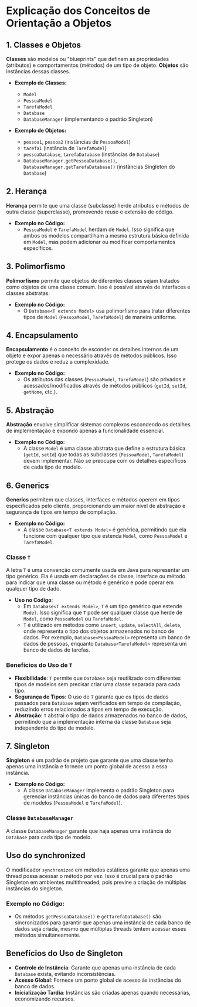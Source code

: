 # Explicação dos Conceitos de Orientação a Objetos

## 1. Classes e Objetos

**Classes** são modelos ou "blueprints" que definem as propriedades (atributos) e comportamentos (métodos) de um tipo de objeto. **Objetos** são instâncias dessas classes.

- **Exemplo de Classes:**
  - `Model`
  - `PessoaModel`
  - `TarefaModel`
  - `Database`
  - `DatabaseManager` (implementando o padrão Singleton)

- **Exemplo de Objetos:**
  - `pessoa1`, `pessoa2` (instâncias de `PessoaModel`)
  - `tarefa1` (instância de `TarefaModel`)
  - `pessoaDatabase`, `tarefaDatabase` (instâncias de `Database`)
  - `DatabaseManager.getPessoaDatabase()`, `DatabaseManager.getTarefaDatabase()` (instâncias Singleton do `Database`)

## 2. Herança

**Herança** permite que uma classe (subclasse) herde atributos e métodos de outra classe (superclasse), promovendo reuso e extensão de código.

- **Exemplo no Código:**
  - `PessoaModel` e `TarefaModel` herdam de `Model`. Isso significa que ambos os modelos compartilham a mesma estrutura básica definida em `Model`, mas podem adicionar ou modificar comportamentos específicos.

## 3. Polimorfismo

**Polimorfismo** permite que objetos de diferentes classes sejam tratados como objetos de uma classe comum. Isso é possível através de interfaces e classes abstratas.

- **Exemplo no Código:**
  - O `Database<T extends Model>` usa polimorfismo para tratar diferentes tipos de `Model` (`PessoaModel`, `TarefaModel`) de maneira uniforme.

## 4. Encapsulamento

**Encapsulamento** é o conceito de esconder os detalhes internos de um objeto e expor apenas o necessário através de métodos públicos. Isso protege os dados e reduz a complexidade.

- **Exemplo no Código:**
  - Os atributos das classes (`PessoaModel`, `TarefaModel`) são privados e acessados/modificados através de métodos públicos (`getId`, `setId`, `getNome`, etc.).

## 5. Abstração

**Abstração** envolve simplificar sistemas complexos escondendo os detalhes de implementação e expondo apenas a funcionalidade essencial.

- **Exemplo no Código:**
  - A classe `Model` é uma classe abstrata que define a estrutura básica (`getId`, `setId`) que todas as subclasses (`PessoaModel`, `TarefaModel`) devem implementar. Não se preocupa com os detalhes específicos de cada tipo de modelo.

## 6. Generics

**Generics** permitem que classes, interfaces e métodos operem em tipos especificados pelo cliente, proporcionando um maior nível de abstração e segurança de tipos em tempo de compilação.

- **Exemplo no Código:**
  - A classe `Database<T extends Model>` é genérica, permitindo que ela funcione com qualquer tipo que estenda `Model`, como `PessoaModel` e `TarefaModel`.

### **Classe `T`**

A letra `T` é uma convenção comumente usada em Java para representar um tipo genérico. Ela é usada em declarações de classe, interface ou método para indicar que uma classe ou método é genérico e pode operar em qualquer tipo de dado.

- **Uso no Código**:
  - Em `Database<T extends Model>`, `T` é um tipo genérico que estende `Model`. Isso significa que `T` pode ser qualquer classe que herde de `Model`, como `PessoaModel` ou `TarefaModel`.
  - `T` é utilizado em métodos como `insert`, `update`, `selectAll`, `delete`, onde representa o tipo dos objetos armazenados no banco de dados. Por exemplo, `Database<PessoaModel>` representa um banco de dados de pessoas, enquanto `Database<TarefaModel>` representa um banco de dados de tarefas.

### **Benefícios do Uso de `T`**

- **Flexibilidade**: `T` permite que `Database` seja reutilizado com diferentes tipos de modelos sem precisar criar uma classe separada para cada tipo.
- **Segurança de Tipos**: O uso de `T` garante que os tipos de dados passados para `Database` sejam verificados em tempo de compilação, reduzindo erros relacionados a tipos em tempo de execução.
- **Abstração**: `T` abstrai o tipo de dados armazenados no banco de dados, permitindo que a implementação interna da classe `Database` seja independente do tipo de modelo.

## 7. Singleton

**Singleton** é um padrão de projeto que garante que uma classe tenha apenas uma instância e fornece um ponto global de acesso a essa instância.

- **Exemplo no Código:**
  - A classe `DatabaseManager` implementa o padrão Singleton para gerenciar instâncias únicas do banco de dados para diferentes tipos de modelos (`PessoaModel` e `TarefaModel`).

### **Classe `DatabaseManager`**

A classe `DatabaseManager` garante que haja apenas uma instância do `Database` para cada tipo de modelo.

## Uso do synchronized

O modificador `synchronized` em métodos estáticos garante que apenas uma thread possa acessar o método por vez. Isso é crucial para o padrão Singleton em ambientes multithreaded, pois previne a criação de múltiplas instâncias do singleton.

### Exemplo no Código:
- Os métodos `getPessoaDatabase()` e `getTarefaDatabase()` são sincronizados para garantir que apenas uma instância de cada banco de dados seja criada, mesmo que múltiplas threads tentem acessar esses métodos simultaneamente.

## Benefícios do Uso de Singleton

- **Controle de Instância**: Garante que apenas uma instância de cada `Database` exista, evitando inconsistências.
- **Acesso Global**: Fornece um ponto global de acesso às instâncias do banco de dados.
- **Inicialização Tardia**: Instâncias são criadas apenas quando necessárias, economizando recursos.
